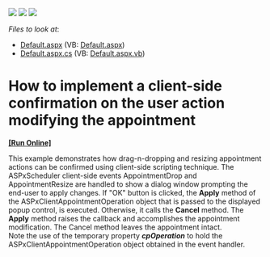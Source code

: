 <!-- default badges list -->
![](https://img.shields.io/endpoint?url=https://codecentral.devexpress.com/api/v1/VersionRange/128547077/13.1.4%2B)
[![](https://img.shields.io/badge/Open_in_DevExpress_Support_Center-FF7200?style=flat-square&logo=DevExpress&logoColor=white)](https://supportcenter.devexpress.com/ticket/details/E1534)
[![](https://img.shields.io/badge/📖_How_to_use_DevExpress_Examples-e9f6fc?style=flat-square)](https://docs.devexpress.com/GeneralInformation/403183)
<!-- default badges end -->
<!-- default file list -->
*Files to look at*:

* [Default.aspx](./CS/WebSite/Default.aspx) (VB: [Default.aspx](./VB/WebSite/Default.aspx))
* [Default.aspx.cs](./CS/WebSite/Default.aspx.cs) (VB: [Default.aspx.vb](./VB/WebSite/Default.aspx.vb))
<!-- default file list end -->
# How to implement a client-side confirmation on the user action modifying the appointment
<!-- run online -->
**[[Run Online]](https://codecentral.devexpress.com/e1534/)**
<!-- run online end -->


<p>This example demonstrates how drag-n-dropping and resizing appointment actions can be confirmed using client-side scripting technique. The ASPxScheduler client-side events AppointmentDrop and AppointmentResize are handled to show a dialog window  prompting the end-user to apply changes. If "OK" button is clicked, the <strong>Apply</strong> method of the ASPxClientAppointmentOperation object that is passed to the displayed popup control, is executed. Otherwise, it calls the <strong>Cancel</strong> method. The <strong>Apply</strong> method raises the callback and accomplishes the appointment modification. The Cancel method leaves the appointment intact.<br />
Note the use of the temporary property <i><strong>cpOperation</strong></i> to hold the ASPxClientAppointmentOperation object obtained in the event handler.</p>

<br/>


